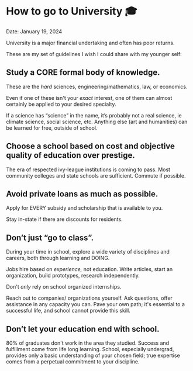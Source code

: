 # How to go to University 🎓

Date: January 19, 2024

University is a major financial undertaking and often has poor returns.

These are my set of guidelines I wish I could share with my younger self:

## Study a CORE formal body of knowledge.

These are the *hard* sciences, engineering/mathematics, law, or economics.

Even if one of these isn't your *exact* interest, one of them can almost certainly be applied to your desired specialty.

If a science has “science” in the name, it’s probably not a real science, ie climate science, social science, etc.
Anything else (art and humanities) can be learned for free, outside of school.

## Choose a school based on cost and objective quality of education over prestige.

The era of respected ivy-league institutions is coming to pass.
Most community colleges and state schools are sufficient.
Commute if possible.

## Avoid private loans as much as possible.

Apply for EVERY subsidy and scholarship that is available to you.

Stay in-state if there are discounts for residents.

## Don’t just “go to class”.

During your time in school, explore a wide variety of disciplines and careers, both through learning and DOING.

Jobs hire based on *experience,* not education.
Write articles, start an organization, build prototypes, research independently.

Don't *only* rely on school organized internships.

Reach out to companies/ organizations yourself.
Ask questions, offer assistance in any capacity you can.
Pave your own path; it's essential to a successful life, and school cannot provide this skill.

## Don’t let your education end with school.

80% of graduates don't work in the area they studied.
Success and fulfillment come from life long learning.
School, especially undergrad, provides only a basic understanding of your chosen field; true expertise comes from a perpetual commitment to your discipline.